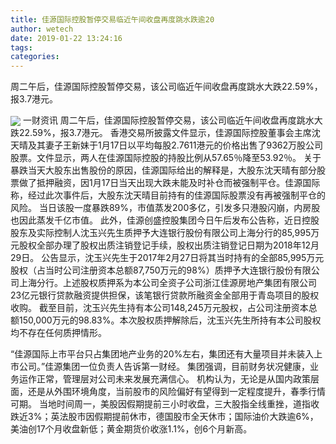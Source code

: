 ```yaml
---
title: 佳源国际控股暂停交易临近午间收盘再度跳水跌逾20
author: wetech
date: 2019-01-22 13:24:16
tags: 
categories: 
---
```

周二午后，佳源国际控股暂停交易，该公司临近午间收盘再度跳水大跌22.59%，报3.7港元。
<!-- more -->
<img align="center" border="0" src="https://imgcdn.yicai.com/uppics/images/2019/01/d5fc464c63bb8d32a8639bab4a6fdb0d.jpg" />
一财资讯
周二午后，佳源国际控股暂停交易，该公司临近午间收盘再度跳水大跌22.59%，报3.7港元。
香港交易所披露文件显示，佳源国际控股董事会主席沈天晴及其妻子王新妹于1月17日以平均每股2.7611港元的价格出售了9362万股公司股票。文件显示，两人在佳源国际控股的持股比例从57.65％降至53.92％。
关于暴跌当天大股东出售股份的原因，佳源国际给出的解释是，大股东沈天晴有部分股票做了抵押融资，因1月17日当天出现大跌未能及时补仓而被强制平仓。佳源国际称，经过此次事件后，大股东沈天晴目前持有的佳源国际股票没有再被强制平仓的风险。
当日该股一度暴跌89%，市值蒸发200多亿，引发多只港股闪崩，内房股也因此蒸发千亿市值。
此外，佳源创盛控股集团今日午后发布公告称，近日控股股东及实际控制人沈玉兴先生质押予大连银行股份有限公司上海分行的85,995万元股权全部办理了股权出质注销登记手续，股权出质注销登记日期为2018年12月29日。
公告显示，沈玉兴先生于2017年2月27日将其当时持有的全部85,995万元股权（占当时公司注册资本总额87,750万元的98%）质押予大连银行股份有限公司上海分行。上述股权质押系为本公司全资子公司浙江佳源房地产集团有限公司23亿元银行贷款融资提供担保，该笔银行贷款所融资金全部用于青岛项目的股权收购。
截至目前，沈玉兴先生持有本公司148,245万元股权，占公司注册资本总额150,000万元的98.83%。本次股权质押解除后，沈玉兴先生所持有本公司股权均不存在任何质押情形。
 
 
“佳源国际上市平台只占集团地产业务的20%左右，集团还有大量项目并未装入上市公司。”佳源集团一位负责人告诉第一财经。
集团强调，目前财务状况健康，业务运作正常，管理层对公司未来发展充满信心。
机构认为，无论是从国内政策层面，还是从外围环境角度，当前股市的风险偏好有望得到一定程度提升，春季行情可期。
当地时间周一，美股因假期提前三小时收盘，三大股指全线重挫，道指收跌近3%；英法股市因假期提前休市，德国股市全天休市；国际油价大跌逾6%，美油创17个月收盘新低；黄金期货价收涨1.1%，创6个月新高。
